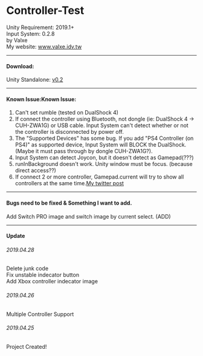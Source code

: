# Controller-Test
Unity Requirement: 2019.1+</br>
Input System: 0.2.8</br>
by Valxe</br>
My website: www.valxe.idv.tw

-----
#### Download:
Unity Standalone: [v0.2](https://github.com/kculwpvalxe/Unity-Input-System-0.2.8-Controller-Test/releases)

-----
#### Known Issue:Known Issue:
1. Can't set rumble (tested on DualShock 4)
2. If connect the controller using Bluetooth, not dongle (ie: DualShock 4 -> CUH-ZWA1G) or USB cable. Input System can't detect whether or not the controller is disconnected by power off.
3. The "Supported Devices" has some bug. If you add "PS4 Controller (on PS4)" as supported device, Input System will BLOCK the DualShock. (Maybe it must pass through by dongle CUH-ZWA1G?).
4. Input System can detect Joycon, but it doesn't detect as Gamepad(???)
5. runInBackground doesn't work. Unity window must be focus. (because direct access??)
6. If connect 2 or more controller, Gamepad.current will try to show all controllers at the same time.[My twitter post](https://twitter.com/ValxeEve/status/1121066831819624448)


-----
#### Bugs need to be fixed & Something I want to add.

Add Switch PRO image and switch image by current select. (ADD)

-----
#### Update
###### 2019.04.28
Delete junk code</br>
Fix unstable indecator button</br>
Add Xbox controller indecator image</br>

###### 2019.04.26
Multiple Controller Support

###### 2019.04.25
Project Created!
